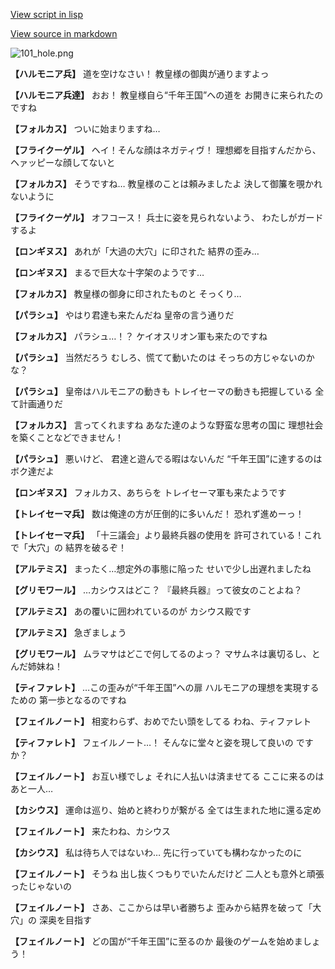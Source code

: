 [View script in lisp](../scripts/100801010.txt)

[View source in markdown](100801010.md)

![101_hole.png](../images/backgrounds/101_hole.png)

**【ハルモニア兵】**
道を空けなさい！
教皇様の御輿が通りますよっ

**【ハルモニア兵達】**
おお！
教皇様自ら“千年王国”への道を
お開きに来られたのですね

**【フォルカス】**
ついに始まりますね…

**【フライクーゲル】**
ヘイ！そんな顔はネガティヴ！
理想郷を目指すんだから、
ヘァッピーな顔してないと

**【フォルカス】**
そうですね…
教皇様のことは頼みましたよ
決して御簾を覗かれないように

**【フライクーゲル】**
オフコース！
兵士に姿を見られないよう、
わたしがガードするよ

**【ロンギヌス】**
あれが「大過の大穴」に印された
結界の歪み…

**【ロンギヌス】**
まるで巨大な十字架のようです…

**【フォルカス】**
教皇様の御身に印されたものと
そっくり…

**【パラシュ】**
やはり君達も来たんだね
皇帝の言う通りだ

**【フォルカス】**
パラシュ…！？
ケイオスリオン軍も来たのですね

**【パラシュ】**
当然だろう
むしろ、慌てて動いたのは
そっちの方じゃないのかな？

**【パラシュ】**
皇帝はハルモニアの動きも
トレイセーマの動きも把握している
全て計画通りだ

**【フォルカス】**
言ってくれますね
あなた達のような野蛮な思考の国に
理想社会を築くことなどできません！

**【パラシュ】**
悪いけど、
君達と遊んでる暇はないんだ
“千年王国”に達するのはボク達だよ

**【ロンギヌス】**
フォルカス、あちらを
トレイセーマ軍も来たようです

**【トレイセーマ兵】**
数は俺達の方が圧倒的に多いんだ！
恐れず進めーっ！

**【トレイセーマ兵】**
「十三議会」より最終兵器の使用を
許可されている！これで「大穴」の
結界を破るぞ！

**【アルテミス】**
まったく…想定外の事態に陥った
せいで少し出遅れましたね

**【グリモワール】**
…カシウスはどこ？
『最終兵器』って彼女のことよね？

**【アルテミス】**
あの覆いに囲われているのが
カシウス殿です

**【アルテミス】**
急ぎましょう

**【グリモワール】**
ムラマサはどこで何してるのよっ？
マサムネは裏切るし、とんだ姉妹ね！

**【ティファレト】**
…この歪みが“千年王国”への扉
ハルモニアの理想を実現するための
第一歩となるのですね

**【フェイルノート】**
相変わらず、おめでたい頭をしてる
わね、ティファレト

**【ティファレト】**
フェイルノート…！
そんなに堂々と姿を現して良いの
ですか？

**【フェイルノート】**
お互い様でしょ
それに人払いは済ませてる
ここに来るのはあと一人…

**【カシウス】**
運命は巡り、始めと終わりが繋がる
全ては生まれた地に還る定め

**【フェイルノート】**
来たわね、カシウス

**【カシウス】**
私は待ち人ではないわ…
先に行っていても構わなかったのに

**【フェイルノート】**
そうね
出し抜くつもりでいたんだけど
二人とも意外と頑張ったじゃないの

**【フェイルノート】**
さあ、ここからは早い者勝ちよ
歪みから結界を破って「大穴」の
深奥を目指す

**【フェイルノート】**
どの国が“千年王国”に至るのか
最後のゲームを始めましょう！